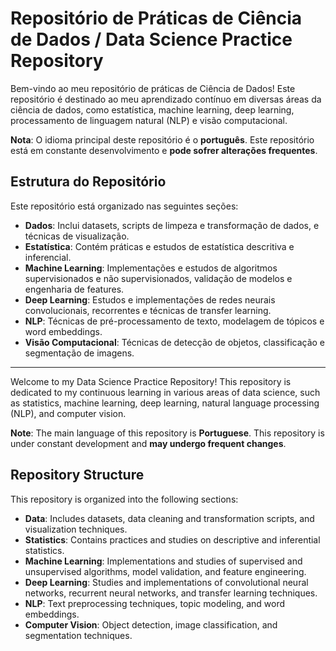 # Repositório de Práticas de Ciência de Dados / Data Science Practice Repository

Bem-vindo ao meu repositório de práticas de Ciência de Dados! Este repositório é destinado ao meu aprendizado contínuo em diversas áreas da ciência de dados, como estatística, machine learning, deep learning, processamento de linguagem natural (NLP) e visão computacional.

**Nota**: O idioma principal deste repositório é o **português**. Este repositório está em constante desenvolvimento e **pode sofrer alterações frequentes**.

## Estrutura do Repositório

Este repositório está organizado nas seguintes seções:

- **Dados**: Inclui datasets, scripts de limpeza e transformação de dados, e técnicas de visualização.
- **Estatística**: Contém práticas e estudos de estatística descritiva e inferencial.
- **Machine Learning**: Implementações e estudos de algoritmos supervisionados e não supervisionados, validação de modelos e engenharia de features.
- **Deep Learning**: Estudos e implementações de redes neurais convolucionais, recorrentes e técnicas de transfer learning.
- **NLP**: Técnicas de pré-processamento de texto, modelagem de tópicos e word embeddings.
- **Visão Computacional**: Técnicas de detecção de objetos, classificação e segmentação de imagens.

---

Welcome to my Data Science Practice Repository! This repository is dedicated to my continuous learning in various areas of data science, such as statistics, machine learning, deep learning, natural language processing (NLP), and computer vision.

**Note**: The main language of this repository is **Portuguese**. This repository is under constant development and **may undergo frequent changes**.

## Repository Structure

This repository is organized into the following sections:

- **Data**: Includes datasets, data cleaning and transformation scripts, and visualization techniques.
- **Statistics**: Contains practices and studies on descriptive and inferential statistics.
- **Machine Learning**: Implementations and studies of supervised and unsupervised algorithms, model validation, and feature engineering.
- **Deep Learning**: Studies and implementations of convolutional neural networks, recurrent neural networks, and transfer learning techniques.
- **NLP**: Text preprocessing techniques, topic modeling, and word embeddings.
- **Computer Vision**: Object detection, image classification, and segmentation techniques.
